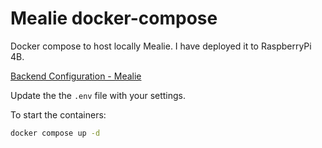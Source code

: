 # Mealie docker-compose



Docker compose to host locally Mealie. I have deployed it to RaspberryPi 4B.



[Backend Configuration - Mealie](https://docs.mealie.io/documentation/getting-started/installation/backend-config/)



Update the the `.env` file with your settings.

To start the containers:

```bash
docker compose up -d
```
